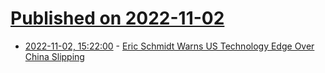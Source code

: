 # [Published on 2022-11-02](index.md)

* [2022-11-02, 15:22:00](https://news.slashdot.org/story/22/11/02/1522245/eric-schmidt-warns-us-technology-edge-over-china-slipping?utm_source=rss1.0mainlinkanon&utm_medium=feed) - [Eric Schmidt Warns US Technology Edge Over China Slipping](https://news.slashdot.org/story/22/11/02/1522245/eric-schmidt-warns-us-technology-edge-over-china-slipping?utm_source=rss1.0mainlinkanon&utm_medium=feed)
